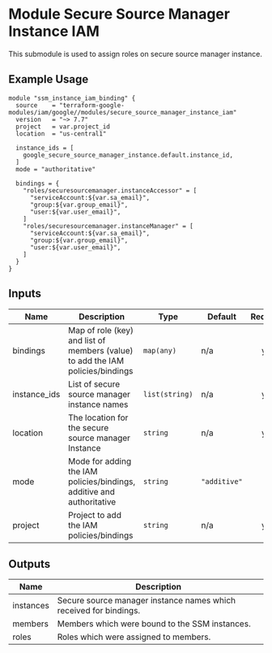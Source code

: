 # Module Secure Source Manager Instance IAM

This submodule is used to assign roles on secure source manager instance.

## Example Usage
```
module "ssm_instance_iam_binding" {
  source    = "terraform-google-modules/iam/google//modules/secure_source_manager_instance_iam"
  version   = "~> 7.7"
  project   = var.project_id
  location  = "us-central1"

  instance_ids = [
    google_secure_source_manager_instance.default.instance_id,
  ]
  mode = "authoritative"

  bindings = {
    "roles/securesourcemanager.instanceAccessor" = [
      "serviceAccount:${var.sa_email}",
      "group:${var.group_email}",
      "user:${var.user_email}",
    ]
    "roles/securesourcemanager.instanceManager" = [
      "serviceAccount:${var.sa_email}",
      "group:${var.group_email}",
      "user:${var.user_email}",
    ]
  }
}
```

<!-- BEGINNING OF PRE-COMMIT-TERRAFORM DOCS HOOK -->
## Inputs

| Name | Description | Type | Default | Required |
|------|-------------|------|---------|:--------:|
| bindings | Map of role (key) and list of members (value) to add the IAM policies/bindings | `map(any)` | n/a | yes |
| instance\_ids | List of secure source manager instance names | `list(string)` | n/a | yes |
| location | The location for the secure source manager Instance | `string` | n/a | yes |
| mode | Mode for adding the IAM policies/bindings, additive and authoritative | `string` | `"additive"` | no |
| project | Project to add the IAM policies/bindings | `string` | n/a | yes |

## Outputs

| Name | Description |
|------|-------------|
| instances | Secure source manager instance names which received for bindings. |
| members | Members which were bound to the SSM instances. |
| roles | Roles which were assigned to members. |

<!-- END OF PRE-COMMIT-TERRAFORM DOCS HOOK -->
